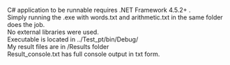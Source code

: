 C# application to be runnable requires .NET Framework 4.5.2+ .                                                   
Simply running the .exe with words.txt and arithmetic.txt in the same folder does the job.                                         
No external libraries were used.                                                                                            
Executable is located in ../Test_pt/bin/Debug/                                                                              
My result files are in /Results folder                                                                                             
Result_console.txt has full console output in txt form.                                                                
